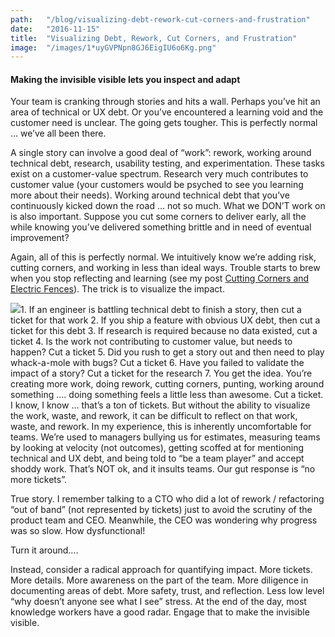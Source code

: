 ```yaml
---
path:	"/blog/visualizing-debt-rework-cut-corners-and-frustration"
date:	"2016-11-15"
title:	"Visualizing Debt, Rework, Cut Corners, and Frustration"
image:	"/images/1*uyGVPNpn8GJ6EigIU6o6Kg.png"
---
```


#### Making the invisible visible lets you inspect and adapt

Your team is cranking through stories and hits a wall. Perhaps you’ve hit an area of technical or UX debt. Or you’ve encountered a learning void and the customer need is unclear. The going gets tougher. This is perfectly normal … we’ve all been there.

A single story can involve a good deal of “work”: rework, working around technical debt, research, usability testing, and experimentation. These tasks exist on a customer-value spectrum. Research very much contributes to customer value (your customers would be psyched to see you learning more about their needs). Working around technical debt that you’ve continuously kicked down the road … not so much. What we DON’T work on is also important. Suppose you cut some corners to deliver early, all the while knowing you’ve delivered something brittle and in need of eventual improvement?

Again, all of this is perfectly normal. We intuitively know we’re adding risk, cutting corners, and working in less than ideal ways. Trouble starts to brew when you stop reflecting and learning (see my post [Cutting Corners and Electric Fences](https://medium.com/@johnpcutler/cutting-corners-and-electric-fences-c8fbfaa4d91a)). The trick is to visualize the impact.

![](/images/1*uyGVPNpn8GJ6EigIU6o6Kg.png)1. If an engineer is battling technical debt to finish a story, then cut a ticket for that work
2. If you ship a feature with obvious UX debt, then cut a ticket for this debt
3. If research is required because no data existed, cut a ticket
4. Is the work not contributing to customer value, but needs to happen? Cut a ticket
5. Did you rush to get a story out and then need to play whack-a-mole with bugs? Cut a ticket
6. Have you failed to validate the impact of a story? Cut a ticket for the research
7. You get the idea. You’re creating more work, doing rework, cutting corners, punting, working around something …. doing something feels a little less than awesome. Cut a ticket.
I know, I know … that’s a ton of tickets. But without the ability to visualize the work, waste, and rework, it can be difficult to reflect on that work, waste, and rework. In my experience, this is inherently uncomfortable for teams. We’re used to managers bullying us for estimates, measuring teams by looking at velocity (not outcomes), getting scoffed at for mentioning technical and UX debt, and being told to “be a team player” and accept shoddy work. That’s NOT ok, and it insults teams. Our gut response is “no more tickets”.

True story. I remember talking to a CTO who did a lot of rework / refactoring “out of band” (not represented by tickets) just to avoid the scrutiny of the product team and CEO. Meanwhile, the CEO was wondering why progress was so slow. How dysfunctional!

Turn it around….

Instead, consider a radical approach for quantifying impact. More tickets. More details. More awareness on the part of the team. More diligence in documenting areas of debt. More safety, trust, and reflection. Less low level “why doesn’t anyone see what I see” stress. At the end of the day, most knowledge workers have a good radar. Engage that to make the invisible visible.

